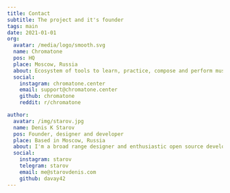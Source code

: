 ```yaml
---
title: Contact
subtitle: The project and it's founder
tags: main
date: 2021-01-01
org:
  avatar: /media/logo/smooth.svg
  name: Chromatone
  pos: HQ
  place: Moscow, Russia
  about: Ecosystem of tools to learn, practice, compose and perform music visually. The source codes are open so we can develop it as an internationally funded  social initiative.
  social:
    instagram: chromatone.center
    email: support@chromatone.center
    github: chromatone
    reddit: r/chromatone

author:
  avatar: /img/starov.jpg
  name: Denis K Starov
  pos: Founder, designer and developer
  place: Based in Moscow, Russia
  about: I'm a broad range designer and enthusiastic open source developer. So I explore music with the web browser. And share my experiments and explorations with everyone here.
  social:
    instagram: starov
    telegram: starov
    email: me@starovdenis.com
    github: davay42
---
```


<author-card :author="$frontmatter?.org" />

<author-card :author="$frontmatter?.author"  />
